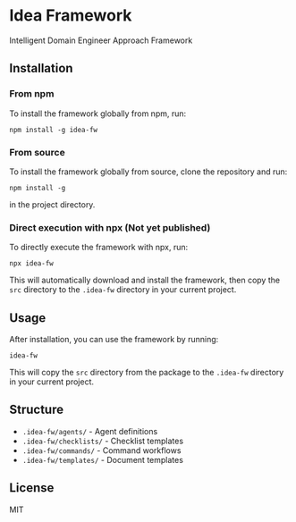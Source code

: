 # Idea Framework
Intelligent Domain Engineer Approach Framework

## Installation

### From npm

To install the framework globally from npm, run:

```
npm install -g idea-fw
```

### From source

To install the framework globally from source, clone the repository and run:

```
npm install -g
```

in the project directory.

### Direct execution with npx (Not yet published)

To directly execute the framework with npx, run:

```
npx idea-fw
```

This will automatically download and install the framework, then copy the `src` directory to the `.idea-fw` directory in your current project.

## Usage

After installation, you can use the framework by running:

```
idea-fw
```

This will copy the `src` directory from the package to the `.idea-fw` directory in your current project.


## Structure

- `.idea-fw/agents/` - Agent definitions
- `.idea-fw/checklists/` - Checklist templates
- `.idea-fw/commands/` - Command workflows
- `.idea-fw/templates/` - Document templates

## License

MIT
